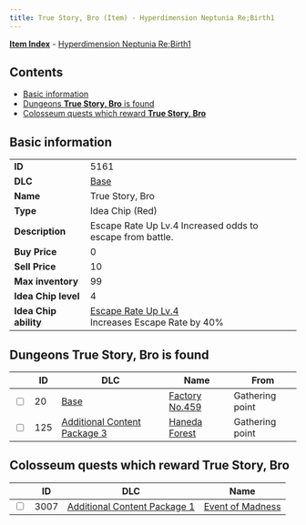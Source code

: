 ```yaml
---
title: True Story, Bro (Item) - Hyperdimension Neptunia Re;Birth1
---
```


[**Item Index**](/neptunia/rb1/item/index.html) - [Hyperdimension Neptunia Re;Birth1](/neptunia/rb1)

## Contents

- [Basic information](#basic-information)
- [Dungeons **True Story, Bro** is found](#dungeons-true-story-bro-is-found)
- [Colosseum quests which reward **True Story, Bro**](#colosseum-quests-which-reward-true-story-bro)
## Basic information

|   |   |
| -- | -- |
| **ID** | 5161 |
| **DLC** | [Base](/neptunia/rb1/dlc/1-base.html) |
| **Name** | True Story, Bro |
| **Type** | Idea Chip (Red) |
| **Description** | Escape Rate Up Lv.4 Increased odds to escape from battle. |
| **Buy Price** | 0 |
| **Sell Price** | 10 |
| **Max inventory** | 99 |
| **Idea Chip level** | 4 |
| **Idea Chip ability** | [Escape Rate Up Lv.4](/neptunia/rb1/avatar/1-9660-escape-rate-up-lv-4.html)<br />Increases Escape Rate by 40% |


## Dungeons **True Story, Bro** is found

|    | ID | DLC | Name | From |
| -- | -- | --- | ---- | ---- |
| <input type="checkbox" id="rb1-dungeon-1-20" class="trackbox" /> | 20 | [Base](/neptunia/rb1/dlc/1-base.html) | [Factory No.459](/neptunia/rb1/dungeon/1-20-factory-no-459.html) | Gathering point |
| <input type="checkbox" id="rb1-dungeon-12-125" class="trackbox" /> | 125 | [Additional Content Package 3](/neptunia/rb1/dlc/12-pack3.html) | [Haneda Forest](/neptunia/rb1/dungeon/12-125-haneda-forest.html) | Gathering point |


## Colosseum quests which reward **True Story, Bro**

|    | ID | DLC | Name |
| -- | -- | --- | ---- |
| <input type="checkbox" id="rb1-colosseum-10-3007" class="trackbox" /> | 3007 | [Additional Content Package 1](/neptunia/rb1/dlc/10-pack1.html) | [Event of Madness](/neptunia/rb1/colosseum/10-3007-event-of-madness.html) |
